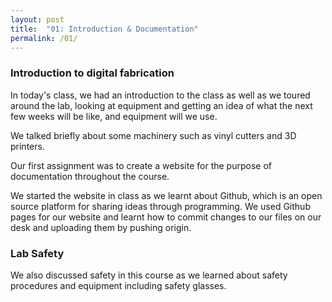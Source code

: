```yaml
---
layout: post
title:  "01: Introduction & Documentation"
permalink: /01/
---
```


### Introduction to digital fabrication

In today's class, we had an introduction to the class as well as we toured around the lab, looking at equipment and getting an idea of what the next few weeks will be like, and equipment will we use.

We talked briefly about some machinery such as vinyl cutters and 3D printers.

Our first assignment was to create a website for the purpose of documentation throughout the course.

We started the website in class as we learnt about Github, which is an open source platform for sharing ideas through programming. We used Github pages for our website and learnt how to commit changes to our files on our desk and uploading them by pushing origin.

### Lab Safety

We also discussed safety in this course as we learned about safety procedures and equipment including safety glasses.
